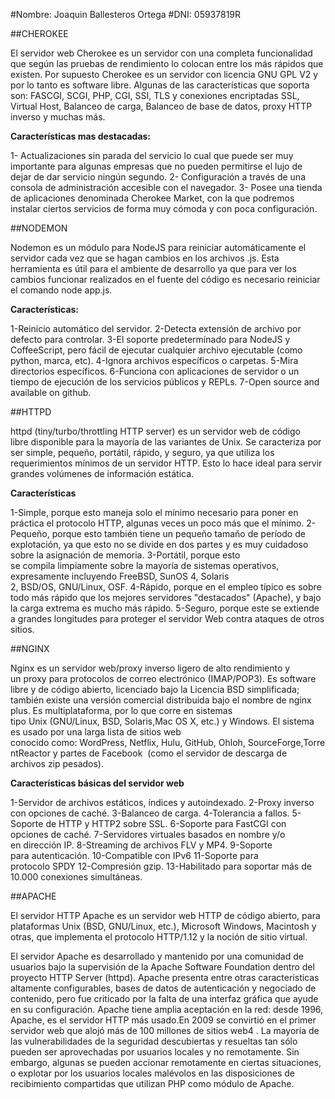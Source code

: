 #Nombre: Joaquin Ballesteros Ortega
#DNI: 05937819R





##CHEROKEE

El servidor web Cherokee es un servidor con una completa funcionalidad que según las pruebas de rendimiento lo colocan entre los más rápidos que existen. 
Por supuesto Cherokee es un servidor con licencia GNU GPL V2 y por lo tanto es software libre.
Algunas de las características que soporta son: FASCGI, SCGI, PHP, CGI, SSI, TLS y conexiones encriptadas SSL, Virtual Host, Balanceo de carga, Balanceo de base 
de datos, proxy HTTP inverso y muchas más.

**Características mas destacadas:**

1- Actualizaciones sin parada del servicio lo cual que puede ser muy importante para algunas empresas que no pueden permitirse el lujo de dejar de dar servicio 
   ningún segundo.
2- Configuración a través de una consola de administración accesible con el navegador.
3- Posee una tienda de aplicaciones denominada Cherokee Market, con la que podremos instalar ciertos servicios de forma muy cómoda y con poca configuración.



##NODEMON

Nodemon es un módulo para NodeJS para reiniciar automáticamente el servidor cada vez que se hagan cambios en los archivos .js.
Esta herramienta es útil para el ambiente de desarrollo ya que para ver los cambios funcionar realizados en el fuente del código es necesario reiniciar el 
comando node app.js.


**Características:**

1-Reinicio automático del servidor.
2-Detecta extensión de archivo por defecto para controlar.
3-El soporte predeterminado para NodeJS y CoffeeScript, pero fácil de ejecutar cualquier archivo ejecutable (como python, marca, etc).
4-Ignora archivos específicos o carpetas.
5-Mira directorios específicos.
6-Funciona con aplicaciones de servidor o un tiempo de ejecución de los servicios públicos y REPLs.
7-Open source and available on github.




##HTTPD

httpd (tiny/turbo/throttling HTTP server) es un servidor web de código libre disponible para la mayoría de las variantes de Unix. Se caracteriza por ser simple, 
pequeño, portátil, rápido, y seguro, ya que utiliza los requerimientos mínimos de un servidor HTTP. Esto lo hace ideal para servir grandes volúmenes de información 
estática.

**Características**

1-Simple, porque esto maneja solo el mínimo necesario para poner en práctica el protocolo HTTP, algunas veces un poco más que el mínimo.
2-Pequeño, porque esto también tiene un pequeño tamaño de período de explotación, ya que esto no se divide en dos partes y es muy cuidadoso sobre la asignación 
de memoria.
3-Portátil, porque esto se compila limpiamente sobre la mayoría de sistemas operativos, expresamente incluyendo FreeBSD, SunOS 4, Solaris 2, BSD/OS, GNU/Linux, OSF.
4-Rápido, porque en el empleo típico es sobre todo más rápido que los mejores servidores "destacados" (Apache), y bajo la carga extrema es mucho más rápido.
5-Seguro, porque este se extiende a grandes longitudes para proteger el servidor Web contra ataques de otros sitios.



##NGINX

Nginx es un servidor web/proxy inverso ligero de alto rendimiento y un proxy para protocolos de correo electrónico (IMAP/POP3).
Es software libre y de código abierto, licenciado bajo la Licencia BSD simplificada; también existe una versión comercial distribuida bajo el nombre de nginx plus.
Es multiplataforma, por lo que corre en sistemas tipo Unix (GNU/Linux, BSD, Solaris,Mac OS X, etc.) y Windows.
El sistema es usado por una larga lista de sitios web conocido como: WordPress, Netflix, Hulu, GitHub, Ohloh, SourceForge,TorrentReactor y partes de Facebook 
(como el servidor de descarga de archivos zip pesados).

**Características básicas del servidor web**

1-Servidor de archivos estáticos, índices y autoindexado.
2-Proxy inverso con opciones de caché.
3-Balanceo de carga.
4-Tolerancia a fallos.
5-Soporte de HTTP y HTTP2 sobre SSL.
6-Soporte para FastCGI con opciones de caché.
7-Servidores virtuales basados en nombre y/o en dirección IP.
8-Streaming de archivos FLV y MP4.
9-Soporte para autenticación.
10-Compatible con IPv6
11-Soporte para protocolo SPDY
12-Compresión gzip.
13-Habilitado para soportar más de 10.000 conexiones simultáneas.




##APACHE

El servidor HTTP Apache es un servidor web HTTP de código abierto, para plataformas Unix (BSD, GNU/Linux, etc.), Microsoft Windows, Macintosh y otras, que implementa 
el protocolo HTTP/1.12 y la noción de sitio virtual. 

El servidor Apache es desarrollado y mantenido por una comunidad de usuarios bajo la supervisión de la Apache Software Foundation dentro del proyecto HTTP Server 
(httpd).
Apache presenta entre otras características altamente configurables, bases de datos de autenticación y negociado de contenido, pero fue criticado por la falta de 
una interfaz gráfica que ayude en su configuración.
Apache tiene amplia aceptación en la red: desde 1996, Apache, es el servidor HTTP más usado.En 2009 se convirtió en el primer servidor web que alojó más de 
100 millones de sitios web4 .
La mayoría de las vulnerabilidades de la seguridad descubiertas y resueltas tan sólo pueden ser aprovechadas por usuarios locales y no remotamente. Sin embargo, 
algunas se pueden accionar remotamente en ciertas situaciones, o explotar por los usuarios locales malévolos en las disposiciones de recibimiento compartidas que 
utilizan PHP como módulo de Apache.



